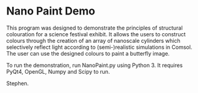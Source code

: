 # Nano Paint Demo

This program was designed to demonstrate the principles of structural colouration for a science festival exhibit. It allows the users to construct colours through the creation of an array of nanoscale cylinders which selectively reflect light according to (semi-)realistic simulations in Comsol. The user can use the designed colours to paint a butterfly image.

To run the demonstration, run NanoPaint.py using Python 3. It requires PyQt4, OpenGL, Numpy and Scipy to run.

Stephen.
